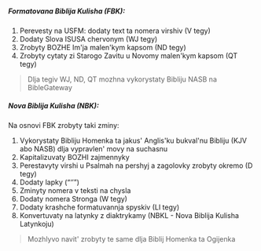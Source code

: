 ##### Formatovana Biblija Kulisha (FBK):

1. Perevesty na USFM: dodaty text ta nomera virshiv (V tegy)
2. Dodaty Slova ISUSA chervonym (WJ tegy)
3. Zrobyty BOZHE Im'ja malen'kym kapsom (ND tegy)
4. Zrobyty cytaty zi Starogo Zavitu u Novomy malen'kym kapsom (QT tegy)

> Dlja tegiv WJ, ND, QT mozhna vykorystaty Bibliju NASB na BibleGateway

##### Nova Biblija Kulisha (NBK):

Na osnovi FBK zrobyty taki zminy:

1. Vykorystaty Bibliju Homenka ta jakus' Anglis'ku bukval'nu Bibliju (KJV abo NASB) dlja vypravlen' movy na suchasnu
2. Kapitalizuvaty BOZHI zajmennyky
3. Perestavyty virshi u Psalmah na pershyj a zagolovky zrobyty okremo (D tegy)
4. Dodaty lapky (“‘’”)
5. Zminyty nomera v teksti na chysla
6. Dodaty nomera Stronga (W tegy)
7. Dodaty krashche formatuvannja spyskiv (LI tegy)
8. Konvertuvaty na latynky z diaktrykamy (NBKL - Nova Biblija Kulisha Latynkoju)

> Mozhlyvo navit' zrobyty te same dlja Biblij Homenka ta Ogijenka